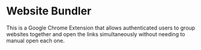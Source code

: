 # Website Bundler

This is a Google Chrome Extension that allows authenticated users to group websites together and open the links simultaneously without needing to manual open each one.
